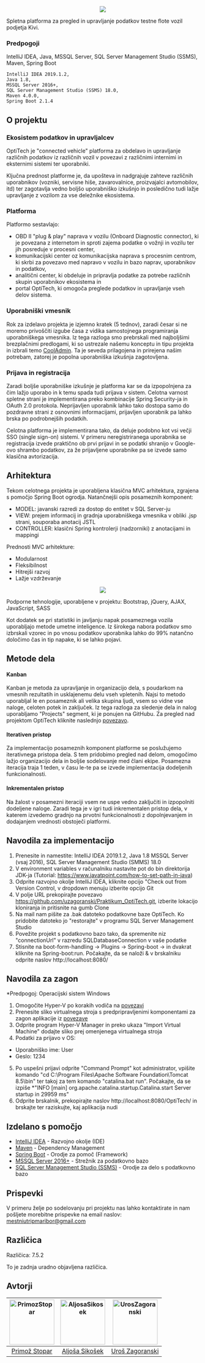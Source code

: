 <p align="center">
  <img src="http://optitech.sydneyitsolutions.com/wp-content/uploads/2019/03/logo640.png">
</p>
          Spletna platforma za pregled in upravljanje podatkov testne flote vozil podjetja Kivi.

### Predpogoji

IntelliJ IDEA,
Java,
MSSQL Server,
SQL Server Management Studio (SSMS),
Maven,
Spring Boot
```
IntelliJ IDEA 2019.1.2,
Java 1.8,
MSSQL Server 2016+,
SQL Server Management Studio (SSMS) 18.0,
Maven 4.0.0,
Spring Boot 2.1.4
```

## O projektu

### Ekosistem podatkov in upravljalcev

OptiTech je "connected vehicle" platforma za obdelavo in upravljanje različnih podatkov iz različnih vozil v povezavi z različnimi internimi in eksternimi sistemi ter uporabniki. 

Ključna prednost platforme je, da upošteva in nadgrajuje zahteve različnih uporabnikov (vozniki, servisne hiše, zavarovalnice, proizvajalci avtomobilov, itd) ter zagotavlja vedno boljšo uporabniško izkušnjo in posledično tudi lažje upravljanje z vozilom za vse deležnike ekosistema.

### Platforma

Platformo sestavlajo: 

- OBD II "plug & play" naprava v vozilu (Onboard Diagnostic connector), ki je povezana z internetom in sproti zajema podatke o vožnji in vozilu ter jih posreduje v procesni center,
- komunikacijski center oz komunikacijska naprava s procesnim centrom, ki skrbi za povezavo med napravo v vozilu in bazo naprav, uporabnikov in podatkov, 
- analitični center, ki obdeluje in pripravlja podatke za potrebe različnih skupin uporabnikov ekosistema in 
- portal OptiTech, ki omogoča preglede podatkov in upravljanje vseh delov sistema.

### Uporabniški vmesnik

Rok za izdelavo projekta je izjemno kratek (5 tednov), zaradi česar si ne moremo privoščiti izgube časa z vidika samostojnega programiranja uporabniškega vmesnika. Iz tega razloga smo prebrskali med najboljšimi brezplačnimi predlogami, ki so ustrezale našemu konceptu in tipu projekta in izbrali temo [CoolAdmin](https://colorlib.com/polygon/cooladmin/index.html). Ta je seveda prilagojena in prirejena našim potrebam, zatorej je popolna uporabniška izkušnja zagotovljena.

### Prijava in registracija

Zaradi boljše uporabniške izkušnje je platforma kar se da izpopolnjena za čim lažjo uporabo in k temu spada tudi prijava v sistem. Celotna varnost spletne strani je implementirana preko kombinacije Spring Security-ja in OAuth 2.0 protokola. Neprijavljen uporabnik lahko tako dostopa samo do pozdravne strani z osnovnimi informacijami, prijavljen uporabnik pa lahko brska po podrobnejših podatkih. 

Celotna platforma je implementirana tako, da deluje podobno kot vsi večji SSO (single sign-on) sistemi. V primeru neregistriranega uporabnika se registracija izvede praktično ob prvi prijavi in se podatki shranijo v Google-ovo shrambo podatkov, za že prijavljene uporabnike pa se izvede samo klasična avtorizacija.

## Arhitektura

Tekom celotnega projekta je uporabljena klasična MVC arhitektura, zgrajena s pomočjo Spring Boot ogrodja. Natančnejši opis posameznih komponent: 
* MODEL:  javanski razredi za dostop do entitet v SQL Server-ju 
* VIEW: prejem informacij in gradnja uporabniškega vmesnika v obliki .jsp strani, souporaba anotacij JSTL
* CONTROLLER: klasični Spring kontrolerji (nadzorniki) z anotacijami in mappingi 

Prednosti MVC arhitekture:
* Modularnost
* Fleksibilnost
* Hitrejši razvoj
* Lažje vzdrževanje

<p align="center">
  <img src="https://cdn-images-1.medium.com/max/1080/0*Qf1s2lG86MjX-Zcv.jpg">
</p>

Podporne tehnologije, uporabljene v projektu: Bootstrap, jQuery, AJAX, JavaScript, SASS

Kot dodatek se pri statistiki in javljanju napak posameznega vozila uporabljajo metode umetne inteligence. Iz širokega nabora podatkov smo izbrskali vzorec in po vnosu podatkov uporabnika lahko do 99% natančno določimo čas in tip napake, ki se lahko pojavi.

## Metode dela

#### Kanban

Kanban je metoda za upravljanje in organizacijo dela, s poudarkom na vmesnih rezultatih in usklajenemu delu vseh vpletenih. Najsi to metodo uporabljal le en posameznik ali velika skupina ljudi, vsem so vidne vse naloge, celoten potek in zaključek. Iz tega razloga za sledenje dela in nalog uporabljamo "Projects" segment, ki je ponujen na GitHubu. Za pregled nad projektom OptiTech kliknite naslednjo [povezavo](https://github.com/uzagoranski/Praktikum_OptiTech/projects/1).

#### Iterativen pristop

Za implementacijo posameznih komponent platforme se poslužujemo iterativnega pristopa dela. S tem pridobimo pregled nad delom, omogočimo lažjo organizacijo dela in boljše sodelovanje med člani ekipe. Posamezna iteracija traja 1 teden, v času le-te pa se izvede implementacija dodeljenih funkcionalnosti.

#### Inkrementalen pristop

Na žalost v posamezni iteraciji vsem ne uspe vedno zaključiti in izpopolniti dodeljene naloge. Zaradi tega je v igri tudi inkrementalen pristop dela, v katerem izvedemo gradnjo na prvotni funkcionalnosti z dopolnjevanjem in dodajanjem vrednosti obstoječi platformi.


## Navodila za implementacijo

1.	Prenesite in namestite: IntelliJ IDEA 2019.1.2, Java 1.8 MSSQL Server (vsaj 2016), SQL Server Management Studio (SMMS) 18.0
2.  V environment variables v računalniku nastavite pot do bin direktorija JDK-ja (Tutorial: https://www.javatpoint.com/how-to-set-path-in-java)
3.	Odprite razvojno okolje IntelliJ IDEA, kliknite opcijo "Check out from Version Control, v dropdown menuju izberite opcijo Git
4.  V polje URL prekopirajte povezavo https://github.com/uzagoranski/Praktikum_OptiTech.git, izberite lokacijo kloniranja in pritisnite na gumb Clone
5.  Na mail nam pišite za .bak datoteko podatkovne baze OptiTech. Ko pridobite datoteko jo "restorajte" v programu SQL Server Management Studio
6.  Povežite projekt s podatkovno bazo tako, da spremenite niz "connectionUrl" v razredu SQLDatabaseConnection v vaše podatke
7.  Stisnite na boot-form-handling -> Plugins -> Spring-boot -> in dvakrat kliknite na Spring-boot:run. Počakajte, da se naloži & v brskalniku odprite naslov http://localhost:8080/

## Navodila za zagon

*Predpogoj: Operacijski sistem Windows

1.	Omogočite Hyper-V po korakih vodiča na [povezavi](https://docs.microsoft.com/en-us/virtualization/hyper-v-on-windows/quick-start/enable-hyper-v) 
2.  Prenesite sliko virtualnega stroja s predpripravljenimi komponentami za zagon aplikacije iz [povezave](https://github.com/uzagoranski/Praktikum_OptiTech/tree/master/vm) 
3.  Odprite program Hyper-V Manager in preko ukaza "Import Virtual Machine" dodajte sliko prej omenjenega virtualnega stroja
4.  Podatki za prijavo v OS:
* Uporabniško ime: User
* Geslo: 1234
5.  Po uspešni prijavi odprite "Command Prompt" kot administrator, vpišite komando "cd C:\Program Files\Apache Software Foundation\Tomcat 8.5\bin" ter takoj za tem komando "catalina.bat run". Počakajte, da se izpiše *"INFO [main] org.apache.catalina.startup.Catalina.start Server startup in 29959 ms"
6. Odprite brskalnik, prekopirajte naslov http://localhost:8080/OptiTech/ in brskajte ter raziskujte, kaj aplikacija nudi

## Izdelano s pomočjo

* [IntelliJ IDEA](https://www.jetbrains.com/idea/) - Razvojno okolje (IDE)
* [Maven](https://maven.apache.org/) - Dependency Management
* [Spring Boot](https://spring.io/projects/spring-boot) - Orodje za pomoč (Framework)
* [MSSQL Server 2016+](https://www.microsoft.com/en-us/sql-server/sql-server-2016) - Strežnik za podatkovno bazo
* [SQL Server Management Studio (SSMS)](https://docs.microsoft.com/en-us/sql/ssms/download-sql-server-management-studio-ssms?view=sql-server-2017) - Orodje za delo s podatkovno bazo

## Prispevki

V primeru želje po sodelovanju pri projektu nas lahko kontaktirate in nam pošljete morebitne prispevke na email naslov: mestniutripmaribor@gmail.com

## Različica

Različica: 7.5.2

To je zadnja uradno objavljena različica.

## Avtorji

[<img alt="PrimozStopar" src="https://avatars1.githubusercontent.com/u/22565865?s=460&v=4" width="117">](https://github.com/Evixiss) |[<img alt="AljosaSikosek" src="https://avatars2.githubusercontent.com/u/33753351?s=460&v=4" width="117">](https://github.com/aljosasikosek) |[<img alt="UrosZagoranski" src="https://avatars1.githubusercontent.com/u/33725933?s=460&v=4" width="117">](https://github.com/uzagoranski) |
:---: |:---: |:---: |
[Primož Stopar](https://github.com/Evixiss) |[Aljoša Sikošek](https://github.com/aljosasikosek) |[Uroš Zagoranski](https://github.com/uzagoranski) |

